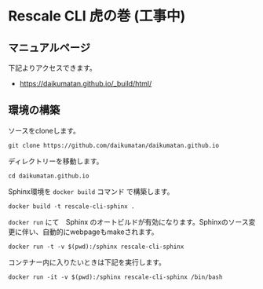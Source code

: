 # Rescale CLI 虎の巻 (工事中)

## マニュアルページ

下記よりアクセスできます。

- https://daikumatan.github.io/_build/html/


## 環境の構築

ソースをcloneします。

```
git clone https://github.com/daikumatan/daikumatan.github.io
```

ディレクトリーを移動します。

```
cd daikumatan.github.io
```

Sphinx環境を `docker build` コマンド で構築します。

```
docker build -t rescale-cli-sphinx .
```

`docker run` にて　Sphinx のオートビルドが有効になります。Sphinxのソース変更に伴い、自動的にwebpageもmakeされます。

```
docker run -t -v $(pwd):/sphinx rescale-cli-sphinx
```

コンテナー内に入りたいときは下記を実行します。

```
docker run -it -v $(pwd):/sphinx rescale-cli-sphinx /bin/bash
```
